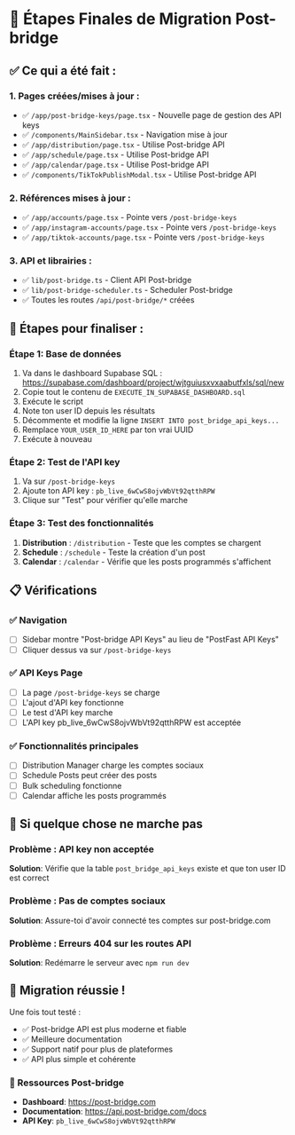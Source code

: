 # 🎯 Étapes Finales de Migration Post-bridge

## ✅ Ce qui a été fait :

### 1. Pages créées/mises à jour :
- ✅ `/app/post-bridge-keys/page.tsx` - Nouvelle page de gestion des API keys
- ✅ `/components/MainSidebar.tsx` - Navigation mise à jour
- ✅ `/app/distribution/page.tsx` - Utilise Post-bridge API
- ✅ `/app/schedule/page.tsx` - Utilise Post-bridge API
- ✅ `/app/calendar/page.tsx` - Utilise Post-bridge API
- ✅ `/components/TikTokPublishModal.tsx` - Utilise Post-bridge API

### 2. Références mises à jour :
- ✅ `/app/accounts/page.tsx` - Pointe vers `/post-bridge-keys`
- ✅ `/app/instagram-accounts/page.tsx` - Pointe vers `/post-bridge-keys`
- ✅ `/app/tiktok-accounts/page.tsx` - Pointe vers `/post-bridge-keys`

### 3. API et librairies :
- ✅ `lib/post-bridge.ts` - Client API Post-bridge
- ✅ `lib/post-bridge-scheduler.ts` - Scheduler Post-bridge
- ✅ Toutes les routes `/api/post-bridge/*` créées

## 🚀 Étapes pour finaliser :

### Étape 1: Base de données
1. Va dans le dashboard Supabase SQL : https://supabase.com/dashboard/project/wjtguiusxvxaabutfxls/sql/new
2. Copie tout le contenu de `EXECUTE_IN_SUPABASE_DASHBOARD.sql`
3. Exécute le script
4. Note ton user ID depuis les résultats
5. Décommente et modifie la ligne `INSERT INTO post_bridge_api_keys...`
6. Remplace `YOUR_USER_ID_HERE` par ton vrai UUID
7. Exécute à nouveau

### Étape 2: Test de l'API key
1. Va sur `/post-bridge-keys` 
2. Ajoute ton API key : `pb_live_6wCwS8ojvWbVt92qtthRPW`
3. Clique sur "Test" pour vérifier qu'elle marche

### Étape 3: Test des fonctionnalités
1. **Distribution** : `/distribution` - Teste que les comptes se chargent
2. **Schedule** : `/schedule` - Teste la création d'un post
3. **Calendar** : `/calendar` - Vérifie que les posts programmés s'affichent

## 📋 Vérifications

### ✅ Navigation
- [ ] Sidebar montre "Post-bridge API Keys" au lieu de "PostFast API Keys"
- [ ] Cliquer dessus va sur `/post-bridge-keys`

### ✅ API Keys Page
- [ ] La page `/post-bridge-keys` se charge
- [ ] L'ajout d'API key fonctionne
- [ ] Le test d'API key marche
- [ ] L'API key pb_live_6wCwS8ojvWbVt92qtthRPW est acceptée

### ✅ Fonctionnalités principales
- [ ] Distribution Manager charge les comptes sociaux
- [ ] Schedule Posts peut créer des posts
- [ ] Bulk scheduling fonctionne
- [ ] Calendar affiche les posts programmés

## 🔧 Si quelque chose ne marche pas

### Problème : API key non acceptée
**Solution**: Vérifie que la table `post_bridge_api_keys` existe et que ton user ID est correct

### Problème : Pas de comptes sociaux
**Solution**: Assure-toi d'avoir connecté tes comptes sur post-bridge.com

### Problème : Erreurs 404 sur les routes API
**Solution**: Redémarre le serveur avec `npm run dev`

## 🎉 Migration réussie !

Une fois tout testé :
- ✅ Post-bridge API est plus moderne et fiable
- ✅ Meilleure documentation 
- ✅ Support natif pour plus de plateformes
- ✅ API plus simple et cohérente

### 🔗 Ressources Post-bridge
- **Dashboard**: https://post-bridge.com
- **Documentation**: https://api.post-bridge.com/docs  
- **API Key**: `pb_live_6wCwS8ojvWbVt92qtthRPW`